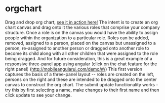 # orgchart
Drag and drop org chart, [see it in action here!](https://gregbabcock.github.io/orgchart/) The intent is to create an org chart canvas and drag onto it the various roles that comprise your company structure. Once a role is on the canvas you would have the ability to assign people within the organization to a particular role. Roles can be added, removed, assigned to a person, placed on the canvas but unassigned to a person, re-assigned to another person or dragged onto another role to become its child along with all other children that were assigned to the role being dragged.
And for future consideration, this is a great example of a responsive three-panel app using angular (click on the chat feature for the right panel) (http://mobileangularui.com/demo/#/)
This first version captures the basis of a three-panel layout -- roles are created on the left, persons on the right and these are intended to be dragged onto the center canvas to construct the org chart. The submit update functiionality works - try this by first selecting a name, make changes to their first name and then click update to see your change.

